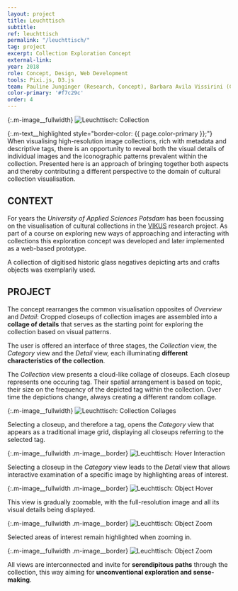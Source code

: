 ```yaml
---
layout: project
title: Leuchttisch
subtitle: 
ref: leuchttisch
permalink: "/leuchttisch/"
tag: project
excerpt: Collection Exploration Concept
external-link: 
year: 2018
role: Concept, Design, Web Development
tools: Pixi.js, D3.js
team: Pauline Junginger (Research, Concept), Barbara Avila Vissirini (Concept, Design), Anastasia Voloshina (Concept, Design)
color-primary: '#f7c29c'
order: 4
---
```


{:.m-image__fullwidth}
![Leuchttisch: Collection]({{site.baseurl}}/img/leuchttisch_intro-cloud.jpg)

{:.m-text__highlighted style="border-color: {{ page.color-primary }};"}
When visualising high-resolution image collections, rich with metadata and descriptive tags, there is an opportunity to reveal both the visual details of individual images and the iconographic patterns prevalent within the collection. Presented here is an approach of bringing together both aspects and thereby contributing a different perspective to the domain of cultural collection visualisation.

## CONTEXT
For years the _University of Applied Sciences Potsdam_ has been focussing on the visualisation of cultural collections in the [VIKUS](https://uclab.fh-potsdam.de/projects/vikus/) research project. As part of a course on exploring new ways of approaching and interacting with collections this exploration concept was developed and later implemented as a web-based prototype. 

A collection of digitised historic glass negatives depicting arts and crafts objects was exemplarily used.

## PROJECT
The concept rearranges the common visualisation opposites of _Overview_ and _Detail_: Cropped closeups of collection images are assembled into a __collage of details__ that serves as the starting point for exploring the collection based on visual patterns.

The user is offered an interface of three stages, the _Collection_ view, the _Category_ view and the _Detail_ view, each illuminating __different characteristics of the collection__.

The _Collection_ view presents a cloud-like collage of closeups. Each closeup represents one occuring tag. Their spatial arrangement is based on topic, their size on the frequency of the depicted tag within the collection. Over time the depictions change, always creating a different random collage.

{:.m-image__fullwidth}
![Leuchttisch: Collection Collages]({{site.baseurl}}/img/leuchttisch_general-cloud.jpg)

Selecting a closeup, and therefore a tag, opens the _Category_ view that appears as a traditional image grid, displaying all closeups referring to the selected tag.

{:.m-image__fullwidth .m-image__border}
![Leuchttisch: Hover Interaction]({{site.baseurl}}/img/leuchttisch_tag-hover.jpg)

Selecting a closeup in the _Category_ view leads to the _Detail_ view that allows interactive examination of a specific image by highlighting areas of interest.

{:.m-image__fullwidth .m-image__border}
![Leuchttisch: Object Hover]({{site.baseurl}}/img/leuchttisch_object_animation.gif)

This view is gradually zoomable, with the full-resolution image and all its visual details being displayed.

{:.m-image__fullwidth .m-image__border}
![Leuchttisch: Object Zoom]({{site.baseurl}}/img/leuchttisch_object-zoom.jpg)

Selected areas of interest remain highlighted when zooming in.

{:.m-image__fullwidth .m-image__border}
![Leuchttisch: Object Zoom]({{site.baseurl}}/img/leuchttisch_object-zoom-2.jpg)

All views are interconnected and invite for __serendipitous paths__ through the collection, this way aiming for __unconventional exploration and sense-making__.